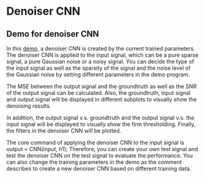 # Denoiser CNN

## Demo for denoiser CNN

In this [demo](/denoiser/demo_denoiser.m), a denoiser CNN is created by the current trained parameters. The denoiser CNN is applied to the input signal, which can be a pure sparse signal, a pure Gaussian noise or a noisy signal. You can decide the type of the input signal as well as the sparsity of the signal and the noise level of the Gaussian noise by setting different parameters in the demo program.

The MSE between the output signal and the groundtruth as well as the SNR of the output signal can be calculated. Also, the groundtruth, input signal and output signal will be displayed in different subplots to visually show the denoising results.

In addition, the output signal v.s. groundtruth and the output signal v.s. the input signal will be displayed to visually show the firm thresholding. Finally, the filters in the denoiser CNN will be plotted.

The core command of applying the denoiser CNN to the input signal is output = CNN(input, h1); Therefore, you can create your own test signal and test the denoiser CNN on the test signal to evaluate the performance. You can also change the training parameters in the demo as the comment describes to create a new denoiser CNN based on different training data.

## 
